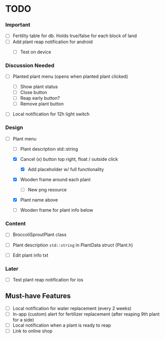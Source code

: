 # TODO

### Important
- [ ] Fertility table for db. Holds true/false for each block of land
- [ ] Add plant reap notification for android
  - [ ] Test on device


### Discussion Needed
- [ ] Planted plant menu (opens when planted plant clicked)
  - [ ] Show plant status
  - [ ] Close button
  - [ ] Reap early button?
  - [ ] Remove plant button
- [ ] Local notification for 12h light switch


### Design
- [ ] Plant menu
  - [ ] Plant description std::string
  - [x] Cancel (x) button top right, float  / outside click
    - [x] Add placeholder w/ full functionality
  - [x] Wooden frame around each plant
    - [ ] New png resource
  - [x] Plant name above
  - [ ] Wooden frame for plant info below


### Content
- [ ] BroccoliSproutPlant class
- [ ] Plant description `std::string` in PlantData struct (Plant.h)
- [ ] Edit plant info txt


### Later
- [ ] Test plant reap notification for ios 


## Must-have Features
- [ ] Local notification for water replacement (every 2 weeks)
- [ ] In-app (custom) alert for fertilizer replacement (after reaping 9th plant for a side)
- [ ] Local notification when a plant is ready to reap
- [ ] Link to online shop

